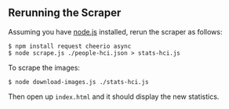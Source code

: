 
Rerunning the Scraper
---------------------

Assuming you have [node.js](http://nodejs.org/) installed, rerun the scraper as follows:

```
$ npm install request cheerio async
$ node scrape.js ./people-hci.json > stats-hci.js
```

To scrape the images:

```
$ node download-images.js ./stats-hci.js
```

Then open up `index.html` and it should display the new statistics.
